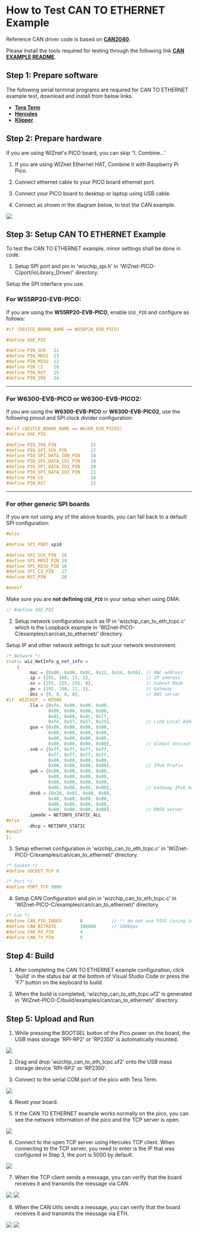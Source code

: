 # How to Test CAN TO ETHERNET Example

Reference CAN driver code is based on [**CAN2040**][link-can_driver].

Please install the tools required for testing through the following link [**CAN EXAMPLE README**][link-can_example_readme].


## Step 1: Prepare software

The following serial terminal programs are required for CAN TO ETHERNET example test, download and install from below links.

- [**Tera Term**][link-tera_term]
- [**Hercules**][link-hercules]
- [**Klipper**][link-klipper]


## Step 2: Prepare hardware

If you are using WIZnet's PICO board, you can skip '1. Combine...'

1. If you are using WIZnet Ethernet HAT, Combine it with Raspberry Pi Pico.

2. Connect ethernet cable to your PICO board ethernet port.

3. Connect your PICO board to desktop or laptop using USB cable. 

4. Connect as shown in the diagram below, to test the CAN example.

![][link-hardware_wiring]


## Step 3: Setup CAN TO ETHERNET Example

To test the CAN TO ETHERNET example, minor settings shall be done in code.

1. Setup SPI port and pin in 'wizchip_spi.h' in 'WIZnet-PICO-C/port/ioLibrary_Driver/' directory.

Setup the SPI interface you use.

### For **W55RP20-EVB-PICO**:
If you are using the **W55RP20-EVB-PICO**, enable `USE_PIO` and configure as follows:

```cpp
#if (DEVICE_BOARD_NAME == W55RP20_EVB_PICO)

#define USE_PIO

#define PIN_SCK   21
#define PIN_MOSI  23
#define PIN_MISO  22
#define PIN_CS    20
#define PIN_RST   25
#define PIN_IRQ   24

```

---

### For **W6300-EVB-PICO** or **W6300-EVB-PICO2**:
If you are using the **W6300-EVB-PICO** or **W6300-EVB-PICO2**, use the following pinout and SPI clock divider configuration:

```cpp
#elif (DEVICE_BOARD_NAME == W6300_EVB_PICO2)
#define USE_PIO

#define PIO_IRQ_PIN             15
#define PIO_SPI_SCK_PIN         17
#define PIO_SPI_DATA_IO0_PIN    18
#define PIO_SPI_DATA_IO1_PIN    19
#define PIO_SPI_DATA_IO2_PIN    20
#define PIO_SPI_DATA_IO3_PIN    21
#define PIN_CS                  16
#define PIN_RST                 22


```

---

### For other generic SPI boards
If you are not using any of the above boards, you can fall back to a default SPI configuration:

```cpp
#else

#define SPI_PORT spi0

#define SPI_SCK_PIN  18
#define SPI_MOSI_PIN 19
#define SPI_MISO_PIN 16
#define SPI_CS_PIN   17
#define RST_PIN      20

#endif
```

Make sure you are **not defining `USE_PIO`** in your setup when using DMA:

```cpp
// #define USE_PIO
```

2. Setup network configuration such as IP in 'wizchip_can_to_eth_tcpc.c' which is the Loopback example in 'WIZnet-PICO-C/examples/can/can_to_ethernet/' directory.

Setup IP and other network settings to suit your network environment.

```cpp
/* Network */
static wiz_NetInfo g_net_info =
    {
        .mac = {0x00, 0x08, 0xDC, 0x12, 0x34, 0x56}, // MAC address
        .ip = {192, 168, 11, 2},                     // IP address
        .sn = {255, 255, 255, 0},                    // Subnet Mask
        .gw = {192, 168, 11, 1},                     // Gateway
        .dns = {8, 8, 8, 8},                         // DNS server
#if _WIZCHIP_ > W5500
        .lla = {0xfe, 0x80, 0x00, 0x00,
                0x00, 0x00, 0x00, 0x00,
                0x02, 0x08, 0xdc, 0xff,
                0xfe, 0x57, 0x57, 0x25},             // Link Local Address
        .gua = {0x00, 0x00, 0x00, 0x00,
                0x00, 0x00, 0x00, 0x00,
                0x00, 0x00, 0x00, 0x00,
                0x00, 0x00, 0x00, 0x00},             // Global Unicast Address
        .sn6 = {0xff, 0xff, 0xff, 0xff,
                0xff, 0xff, 0xff, 0xff,
                0x00, 0x00, 0x00, 0x00,
                0x00, 0x00, 0x00, 0x00},             // IPv6 Prefix
        .gw6 = {0x00, 0x00, 0x00, 0x00,
                0x00, 0x00, 0x00, 0x00,
                0x00, 0x00, 0x00, 0x00,
                0x00, 0x00, 0x00, 0x00},             // Gateway IPv6 Address
        .dns6 = {0x20, 0x01, 0x48, 0x60,
                0x48, 0x60, 0x00, 0x00,
                0x00, 0x00, 0x00, 0x00,
                0x00, 0x00, 0x88, 0x88},             // DNS6 server
        .ipmode = NETINFO_STATIC_ALL
#else
        .dhcp = NETINFO_STATIC        
#endif
};
```

3. Setup ethernet configuration in 'wizchip_can_to_eth_tcpc.c' in 'WIZnet-PICO-C/examples/can/can_to_ethernet/' directory.

```cpp
/* Socket */
#define SOCKET_TCP 0

/* Port */
#define PORT_TCP 5000
```

4. Setup CAN Configuration and pin in 'wizchip_can_to_eth_tcpc.c' in 'WIZnet-PICO-C/examples/can/can_to_ethernet/' directory.

```cpp
/* Can */
#define CAN_PIO_INDEX       0           // !! do not use PIO1 (using in w5x00) !!
#define CAN_BITRATE         100000      // 100kbps
#define CAN_RX_PIN          4
#define CAN_TX_PIN          5
```



## Step 4: Build

1. After completing the CAN TO ETHERNET example configuration, click 'build' in the status bar at the bottom of Visual Studio Code or press the 'F7' button on the keyboard to build.

2. When the build is completed, 'wizchip_can_to_eth_tcpc.uf2' is generated in 'WIZnet-PICO-C/build/examples/can/can_to_ethernet/' directory.



## Step 5: Upload and Run

1. While pressing the BOOTSEL button of the Pico power on the board, the USB mass storage 'RPI-RP2' or 'RP2350' is automatically mounted.

![][link-raspberry_pi_pico_usb_mass_storage]

2. Drag and drop 'wizchip_can_to_eth_tcpc.uf2' onto the USB mass storage device 'RPI-RP2' or 'RP2350'.

3. Connect to the serial COM port of the pico with Tera Term.

![][link-connect_to_serial_com_port]

4. Reset your board.

5. If the CAN TO ETHERNET example works normally on the pico, you can see the network information of the pico and the TCP server is open.

![][link-see_network_information_of_raspberry_pi_pico_and_open_tcp_server]

6. Connect to the open TCP server using Hercules TCP client. When connecting to the TCP server, you need to enter is the IP that was configured in Step 3, the port is 5000 by default.

![][link-connect_to_tcp_server_using_hercules_tcp_client]

7. When the TCP client sends a message, you can verify that the board receives it and transmits the message via CAN.

![][link-see_send_message_by_hercules_tcp_client]
![][link-see_recv_message_by_can_utils]

8. When the CAN Utils sends a message, you can verify that the board receives it and transmits the message via ETH.

![][link-see_send_message_by_can_utils]
![][link-see_recv_message_by_hercules_tcp_client]


<!--
Link
-->

[link-can_driver]: https://github.com/KevinOConnor/can2040
[link-can_example_readme]: https://github.com/WIZnet-ioNIC/WIZnet-PICO-C/blob/main/examples/can/README.md
[link-tera_term]: https://osdn.net/projects/ttssh2/releases/
[link-hercules]: https://www.hw-group.com/software/hercules-setup-utility
[link-klipper]: https://www.klipper3d.org/
[link-hardware_wiring]: https://github.com/WIZnet-ioNIC/WIZnet-PICO-C/blob/main/static/images/can/can_to_ethernet/hardware_wiring.png
[link-raspberry_pi_pico_usb_mass_storage]: https://github.com/WIZnet-ioNIC/WIZnet-PICO-C/blob/main/static/images/can/can_to_ethernet/raspberry_pi_pico_usb_mass_storage.png
[link-connect_to_serial_com_port]: https://github.com/WIZnet-ioNIC/WIZnet-PICO-C/blob/main/static/images/can/can_to_ethernet/connect_to_serial_com_port.png
[link-see_network_information_of_raspberry_pi_pico_and_open_tcp_server]: https://github.com/WIZnet-ioNIC/WIZnet-PICO-C/blob/main/static/images/can/can_to_ethernet/see_network_information_of_raspberry_pi_pico_and_open_tcp_server.png
[link-connect_to_tcp_server_using_hercules_tcp_client]: https://github.com/WIZnet-ioNIC/WIZnet-PICO-C/blob/main/static/images/can/can_to_ethernet/connect_to_tcp_server_using_hercules_tcp_client.png
[link-see_send_message_by_hercules_tcp_client]: https://github.com/WIZnet-ioNIC/WIZnet-PICO-C/blob/main/static/images/can/can_to_ethernet/see_send_message_by_hercules_tcp_client.png
[link-see_recv_message_by_can_utils]: https://github.com/WIZnet-ioNIC/WIZnet-PICO-C/blob/main/static/images/can/can_to_ethernet/see_recv_message_by_can_utils.png
[link-see_send_message_by_can_utils]: https://github.com/WIZnet-ioNIC/WIZnet-PICO-C/blob/main/static/images/can/can_to_ethernet/see_send_message_by_can_utils.png
[link-see_recv_message_by_hercules_tcp_client]: https://github.com/WIZnet-ioNIC/WIZnet-PICO-C/blob/main/static/images/can/can_to_ethernet/see_recv_message_by_hercules_tcp_client.png
